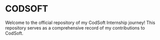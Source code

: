 # CODSOFT
Welcome to the official repository of my CodSoft Internship journey! This repository serves as a comprehensive record of my contributions to CodSoft.
